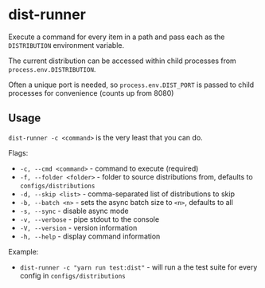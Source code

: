 # dist-runner
Execute a command for every item in a path and pass each as the `DISTRIBUTION` environment variable.

The current distribution can be accessed within child processes from `process.env.DISTRIBUTION`.

Often a unique port is needed, so `process.env.DIST_PORT` is passed to child processes for convenience 
(counts up from 8080)


## Usage

`dist-runner -c <command>` is the very least that you can do.

Flags:
 - `-c, --cmd <command>` - command to execute (required)
 - `-f, --folder <folder>` - folder to source distributions from, defaults to `configs/distributions`
 - `-d, --skip <list>` - comma-separated list of distributions to skip
 - `-b, --batch <n>` - sets the async batch size to `<n>`, defaults to all
 - `-s, --sync` - disable async mode
 - `-v, --verbose` - pipe stdout to the console
 - `-V, --version` - version information
 - `-h, --help` - display command information
 
Example:
 - `dist-runner -c "yarn run test:dist"` - will run a the test suite for every config in `configs/distributions`

